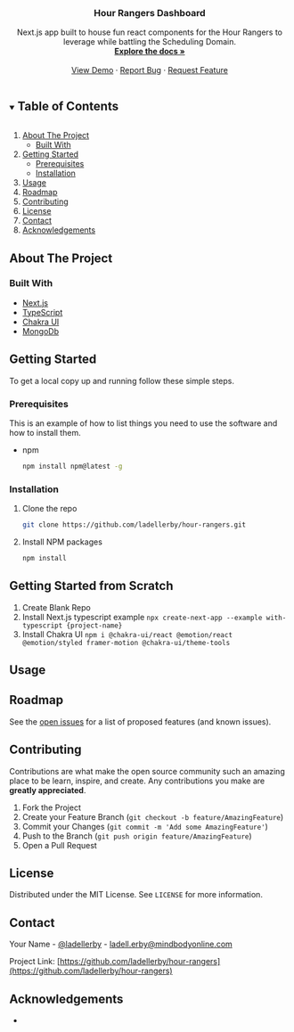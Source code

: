 <!--
*** Thanks for checking out the Best-README-Template. If you have a suggestion
*** that would make this better, please fork the repo and create a pull request
*** or simply open an issue with the tag "enhancement".
*** Thanks again! Now go create something AMAZING! :D
***
***
***
*** To avoid retyping too much info. Do a search and replace for the following:
*** techsavagery, tests-cypress, twitter_handle, email, Tech Savagery: Tests - Cypress, Functional tests built to showcase the features and value of the Cypress.io testing framework.
-->

<!-- PROJECT SHIELDS -->
<!--
*** I'm using markdown "reference style" links for readability.
*** Reference links are enclosed in brackets [ ] instead of parentheses ( ).
*** See the bottom of this document for the declaration of the reference variables
*** for contributors-url, forks-url, etc. This is an optional, concise syntax you may use.
*** https://www.markdownguide.org/basic-syntax/#reference-style-links
-->
<!--[![Contributors][contributors-shield]][contributors-url]
[![Forks][forks-shield]][forks-url]
[![Stargazers][stars-shield]][stars-url]
[![Issues][issues-shield]][issues-url]
[![MIT License][license-shield]][license-url]
[![LinkedIn][linkedin-shield]][linkedin-url]-->

<!-- PROJECT LOGO -->
<br />
<p align="center">
  <!-- <a href="">
    <img src="" alt="Logo" width="516" height="120">
  </a> -->

  <h3 align="center">Hour Rangers Dashboard</h3>

  <p align="center">
    Next.js app built to house fun react components for the Hour Rangers to leverage while battling the Scheduling Domain.
    <br />
    <a href="https://github.com/ladellerby/hour-rangers"><strong>Explore the docs »</strong></a>
    <br />
    <br />
    <a href="https://hour-rangers.xyz">View Demo</a>
    ·
    <a href="https://github.com/ladellerby/hour-rangers/issues">Report Bug</a>
    ·
    <a href="https://github.com/ladellerby/hour-rangers/issues">Request Feature</a>
  </p>
</p>

<!-- TABLE OF CONTENTS -->
<details open="open">
  <summary><h2 style="display: inline-block">Table of Contents</h2></summary>
  <ol>
    <li>
      <a href="#about-the-project">About The Project</a>
      <ul>
        <li><a href="#built-with">Built With</a></li>
      </ul>
    </li>
    <li>
      <a href="#getting-started">Getting Started</a>
      <ul>
        <li><a href="#prerequisites">Prerequisites</a></li>
        <li><a href="#installation">Installation</a></li>
      </ul>
    </li>
    <li><a href="#usage">Usage</a></li>
    <li><a href="#roadmap">Roadmap</a></li>
    <li><a href="#contributing">Contributing</a></li>
    <li><a href="#license">License</a></li>
    <li><a href="#contact">Contact</a></li>
    <li><a href="#acknowledgements">Acknowledgements</a></li>
  </ol>
</details>

<!-- ABOUT THE PROJECT -->

## About The Project

<!--[![Product Name Screen Shot][product-screenshot]](https://example.com)-->

### Built With

- [Next.js](https://nextjs.org/)
- [TypeScript](https://www.typescriptlang.org/)
- [Chakra UI](https://chakra-ui.com/)
- [MongoDb](https://www.mongodb.com/)

<!-- GETTING STARTED -->

## Getting Started

To get a local copy up and running follow these simple steps.

### Prerequisites

This is an example of how to list things you need to use the software and how to install them.

- npm
  ```sh
  npm install npm@latest -g
  ```

### Installation

1. Clone the repo
   ```sh
   git clone https://github.com/ladellerby/hour-rangers.git
   ```
2. Install NPM packages
   ```sh
   npm install
   ```

## Getting Started from Scratch

1. Create Blank Repo
2. Install Next.js typescript example `npx create-next-app --example with-typescript {project-name}`
3. Install Chakra UI `npm i @chakra-ui/react @emotion/react @emotion/styled framer-motion @chakra-ui/theme-tools`
<!-- USAGE EXAMPLES -->

## Usage

<!--Use this space to show useful examples of how a project can be used. Additional screenshots, code examples and demos work well in this space. You may also link to more resources.

_For more examples, please refer to the [Documentation](https://example.com)_-->

<!-- ROADMAP -->

## Roadmap

See the [open issues](https://github.com/ladellerby/hour-rangers/issues) for a list of proposed features (and known issues).

<!-- CONTRIBUTING -->

## Contributing

Contributions are what make the open source community such an amazing place to be learn, inspire, and create. Any contributions you make are **greatly appreciated**.

1. Fork the Project
2. Create your Feature Branch (`git checkout -b feature/AmazingFeature`)
3. Commit your Changes (`git commit -m 'Add some AmazingFeature'`)
4. Push to the Branch (`git push origin feature/AmazingFeature`)
5. Open a Pull Request

<!-- LICENSE -->

## License

Distributed under the MIT License. See `LICENSE` for more information.

<!-- CONTACT -->

## Contact

Your Name - [@ladellerby](https://twitter.com/ladellerby) - ladell.erby@mindbodyonline.com

Project Link: [https://github.com/ladellerby/hour-rangers](https://github.com/ladellerby/hour-rangers)

<!-- ACKNOWLEDGEMENTS -->

## Acknowledgements

- []()

<!-- MARKDOWN LINKS & IMAGES -->
<!-- https://www.markdownguide.org/basic-syntax/#reference-style-links -->

[contributors-shield]: https://img.shields.io/github/contributors/techsavagery/repo.svg?style=for-the-badge
[contributors-url]: https://github.com/techsavagery/repo/graphs/contributors
[forks-shield]: https://img.shields.io/github/forks/techsavagery/repo.svg?style=for-the-badge
[forks-url]: https://github.com/techsavagery/repo/network/members
[stars-shield]: https://img.shields.io/github/stars/techsavagery/repo.svg?style=for-the-badge
[stars-url]: https://github.com/techsavagery/repo/stargazers
[issues-shield]: https://img.shields.io/github/issues/techsavagery/repo.svg?style=for-the-badge
[issues-url]: https://github.com/techsavagery/repo/issues
[license-shield]: https://img.shields.io/github/license/techsavagery/repo.svg?style=for-the-badge
[license-url]: https://github.com/techsavagery/repo/blob/master/LICENSE.txt
[linkedin-shield]: https://img.shields.io/badge/-LinkedIn-black.svg?style=for-the-badge&logo=linkedin&colorB=555
[linkedin-url]: https://linkedin.com/in/techsavagery
